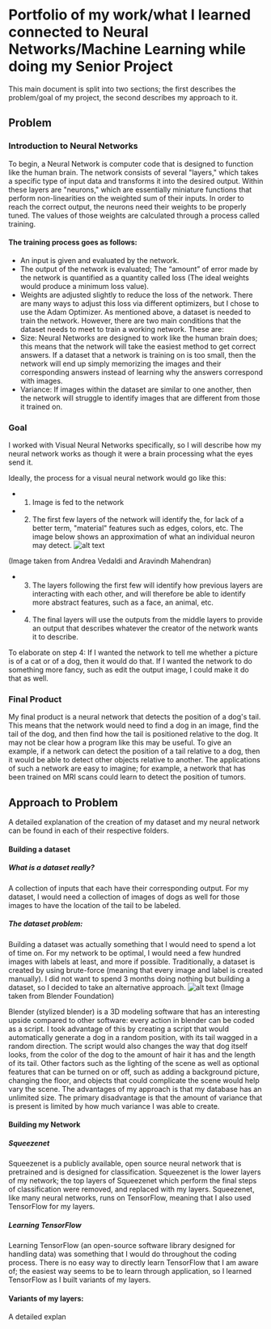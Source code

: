 # Portfolio of my work/what I learned connected to Neural Networks/Machine Learning while doing my Senior Project
This main document is split into two sections; the first describes the problem/goal of my project, the second describes my approach to it.


## Problem
### Introduction to Neural Networks
To begin, a Neural Network is computer code that is designed to function like the human brain. The network consists of several "layers," which takes a specific type of input data and transforms it into the desired output. Within these layers are "neurons," which are essentially miniature functions that perform non-linearities on the weighted sum of their inputs. In order to reach the correct output, the neurons need their weights to be properly tuned. The values of those weights are calculated through a process called training. 
#### The training process goes as follows:
 * An input is given and evaluated by the network.
 * The output of the network is evaluated; The “amount” of error made by the network is quantified as a quantity called loss (The ideal weights would produce a minimum loss value).
 * Weights are adjusted slightly to reduce the loss of the network. There are many ways to adjust this loss via different optimizers, but I chose to use the Adam Optimizer. 
As mentioned above, a dataset is needed to train the network. However, there are two main conditions that the dataset needs to meet to train a working network. These are:
 * Size: Neural Networks are designed to work like the human brain does; this means that the network will take the easiest method to get correct answers. If a dataset that a network is training on is too small, then the network will end up simply memorizing the images and their corresponding answers instead of learning why the answers correspond with images.
 * Variance: If images within the dataset are similar to one another, then the network will struggle to identify images that are different from those it trained on.


### Goal
I worked with Visual Neural Networks specifically, so I will describe how my neural network works as though it were a brain processing what the eyes send it.

Ideally, the process for a visual neural network would go like this:
* 1) Image is fed to the network
* 2) The first few layers of the network will identify the, for lack of a better term, "material" features such as edges, colors, etc. The image below shows an approximation of what an individual neuron may detect.
![alt text](http://cs231n.github.io/assets/cnnvis/filt1.jpeg) 

(Image taken from Andrea Vedaldi and Aravindh Mahendran)

* 3) The layers following the first few will identify how previous layers are interacting with each other, and will therefore be able to identify more abstract features, such as a face, an animal, etc.
* 4) The final layers will use the outputs from the middle layers to provide an output that describes whatever the creator of the network wants it to describe.

To elaborate on step 4: If I wanted the network to tell me whether a picture is of a cat or of a dog, then it would do that. If I wanted the network to do something more fancy, such as edit the output image, I could make it do that as well.



### Final Product
My final product is a neural network that detects the position of a dog's tail. This means that the network would need to find a dog in an image, find the tail of the dog, and then find how the tail is positioned relative to the dog. It may not be clear how a program like this may be useful. To give an example, if a network can detect the position of a tail relative to a dog, then it would be able to detect other objects relative to another. The applications of such a network are easy to imagine; for example, a network that has been trained on MRI scans could learn to detect the position of tumors. 


## Approach to Problem

A detailed explanation of the creation of my dataset and my neural network can be found in each of their respective folders.
#### Building a dataset
##### What is a dataset really?
A collection of inputs that each have their corresponding output. For my dataset, I would need a collection of images of dogs as well for those images to have the location of the tail to be labeled. 
##### The dataset problem:
Building a dataset was actually something that I would need to spend a lot of time on. For my network to be optimal, I would need a few hundred images with labels at least, and more if possible. Traditionally, a dataset is created by using brute-force (meaning that every image and label is created manually). I did not want to spend 3 months doing nothing but building a dataset, so I decided to take an alternative approach. 
![alt text](https://upload.wikimedia.org/wikipedia/commons/thumb/0/0c/Blender_logo_no_text.svg/1252px-Blender_logo_no_text.svg.png)
(Image taken from Blender Foundation)

Blender (stylized blender) is a 3D modeling software that has an interesting upside compared to other software: every action in blender can be coded as a script. I took advantage of this by creating a script that would automatically generate a dog in a random position, with its tail wagged in a random direction. The script would also changes the way that dog itself looks, from the color of the dog to the amount of hair it has and the length of its tail. Other factors such as the lighting of the scene as well as optional features that can be turned on or off, such as adding a background picture, changing the floor, and objects that could complicate the scene would help vary the scene. 
The advantages of my approach is that my database has an unlimited size. The primary disadvantage is that the amount of variance that is present is limited by how much variance I was able to create.

#### Building my Network
##### Squeezenet
Squeezenet is a publicly available, open source neural network that is pretrained and is designed for classification. Squeezenet is the lower layers of my network; the top layers of Squeezenet which perform the final steps of classification were removed, and replaced with my layers. Squeezenet, like many neural networks, runs on TensorFlow, meaning that I also used TensorFlow for my layers. 
##### Learning TensorFlow
Learning TensorFlow (an open-source software library designed for handling data) was something that I would do throughout the coding process. There is no easy way to directly learn TensorFlow that I am aware of; the easiest way seems to be to learn through application, so I learned TensorFlow as I built variants of my layers.

#### Variants of my layers:
A detailed explan
